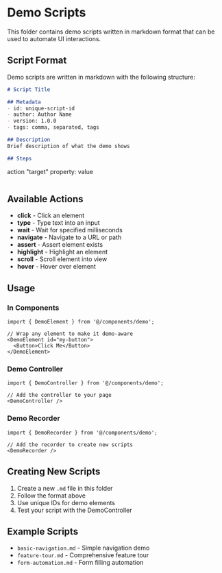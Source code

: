 # Demo Scripts

This folder contains demo scripts written in markdown format that can be used to automate UI interactions.

## Script Format

Demo scripts are written in markdown with the following structure:

```markdown
# Script Title

## Metadata
- id: unique-script-id
- author: Author Name
- version: 1.0.0
- tags: comma, separated, tags

## Description
Brief description of what the demo shows

## Steps
```
action "target"
property: value
```
```

## Available Actions

- **click** - Click an element
- **type** - Type text into an input
- **wait** - Wait for specified milliseconds
- **navigate** - Navigate to a URL or path
- **assert** - Assert element exists
- **highlight** - Highlight an element
- **scroll** - Scroll element into view
- **hover** - Hover over element

## Usage

### In Components

```tsx
import { DemoElement } from '@/components/demo';

// Wrap any element to make it demo-aware
<DemoElement id="my-button">
  <Button>Click Me</Button>
</DemoElement>
```

### Demo Controller

```tsx
import { DemoController } from '@/components/demo';

// Add the controller to your page
<DemoController />
```

### Demo Recorder

```tsx
import { DemoRecorder } from '@/components/demo';

// Add the recorder to create new scripts
<DemoRecorder />
```

## Creating New Scripts

1. Create a new `.md` file in this folder
2. Follow the format above
3. Use unique IDs for demo elements
4. Test your script with the DemoController

## Example Scripts

- `basic-navigation.md` - Simple navigation demo
- `feature-tour.md` - Comprehensive feature tour
- `form-automation.md` - Form filling automation
